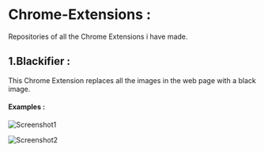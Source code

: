 # Chrome-Extensions : 

Repositories of all the Chrome Extensions i have made.

## 1.Blackifier : 

This Chrome Extension replaces all the images in the web page with a black image.

#### Examples :

![Screenshot1](./Screenshot1.PNG)

![Screenshot2](./Screenshot2.PNG)





